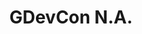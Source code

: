 ---
title: "GDevCon N.A."
externalUrl: https://www.gdevconna.org/
summary: "The Independently Organzied Graphical Developer Conference for North America."
showSummary: true
showAuthor: false
showEdit: false
showWordCount: false
showHeadingAnchors: false
sharingLinks: false
showZenMode: false
showPagination: false
showRelatedContent: false
categories:
 - "Engage with Peers"
tags:
 - "Conference"
 - "In-person"
 - "Community"
---